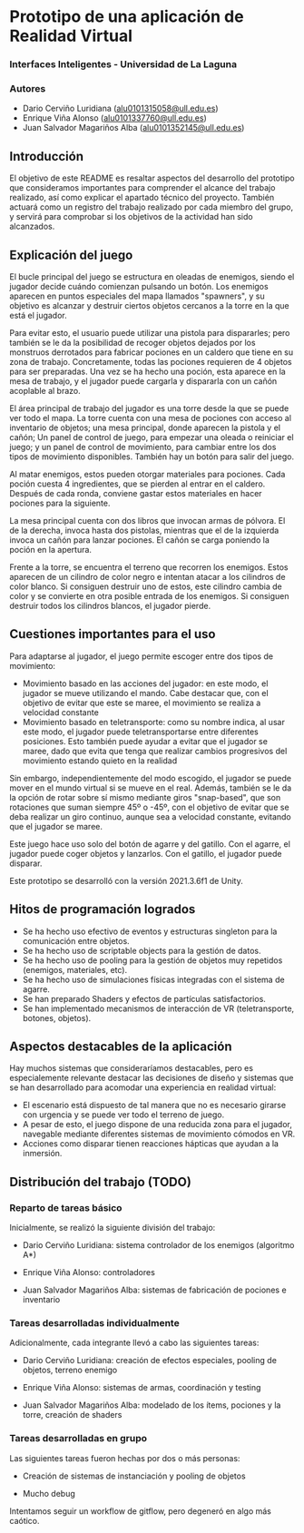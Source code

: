 # Prototipo de una aplicación de Realidad Virtual

### Interfaces Inteligentes - Universidad de La Laguna

### Autores

* Dario Cerviño Luridiana (alu0101315058@ull.edu.es)
* Enrique Viña Alonso (alu0101337760@ull.edu.es)
* Juan Salvador Magariños Alba (alu0101352145@ull.edu.es)

## Introducción

El objetivo de este README es resaltar aspectos del desarrollo del prototipo que consideramos importantes para comprender el alcance del trabajo realizado, así como explicar el apartado técnico del proyecto. También actuará como un registro del trabajo realizado por cada miembro del grupo, y servirá para comprobar si los objetivos de la actividad han sido alcanzados.

## Explicación del juego

El bucle principal del juego se estructura en oleadas de enemigos, siendo el jugador decide cuándo comienzan pulsando un botón. Los enemigos aparecen en puntos especiales del mapa llamados "spawners", y su objetivo es alcanzar y destruir ciertos objetos cercanos a la torre en la que está el jugador. 

Para evitar esto, el usuario puede utilizar una pistola para dispararles; pero también se le da la posibilidad de recoger objetos dejados por los monstruos derrotados para fabricar pociones en un caldero que tiene en su zona de trabajo. Concretamente, todas las pociones requieren de 4 objetos para ser preparadas. Una vez se ha hecho una poción, esta aparece en la mesa de trabajo, y el jugador puede cargarla y dispararla con un cañón acoplable al brazo.

El área principal de trabajo del jugador es una torre desde la que se puede ver todo el mapa. La torre cuenta con una mesa de pociones con acceso al inventario de objetos; una mesa principal, donde aparecen la pistola y el cañón; Un panel de control de juego, para empezar una oleada o reiniciar el juego; y un panel de control de movimiento, para cambiar entre los dos tipos de movimiento disponibles. También hay un botón para salir del juego.

Al matar enemigos, estos pueden otorgar materiales para pociones. Cada poción cuesta 4 ingredientes, que se pierden al entrar en el caldero. Después de cada ronda, conviene gastar estos materiales en hacer pociones para la siguiente.

La mesa principal cuenta con dos libros que invocan armas de pólvora. El de la derecha, invoca hasta dos pistolas, mientras que el de la izquierda invoca un cañón para lanzar pociones. El cañón se carga poniendo la poción en la apertura.

Frente a la torre, se encuentra el terreno que recorren los enemigos. Estos aparecen de un cilindro de color negro e intentan atacar a los cilindros de color blanco. Si consiguen destruir uno de estos, este cilindro cambia de color y se convierte en otra posible entrada de los enemigos. Si consiguen destruir todos los cilindros blancos, el jugador pierde.

## Cuestiones importantes para el uso

Para adaptarse al jugador, el juego permite escoger entre dos tipos de movimiento:

  * Movimiento basado en las acciones del jugador: en este modo, el jugador se mueve utilizando el mando. Cabe destacar que, con el objetivo de evitar que este se maree, el movimiento se realiza a velocidad constante
  * Movimiento basado en teletransporte: como su nombre indica, al usar este modo, el jugador puede teletransportarse entre diferentes posiciones. Esto también puede ayudar a evitar que el jugador se maree, dado que evita que tenga que realizar cambios progresivos del movimiento estando quieto en la realidad

Sin embargo, independientemente del modo escogido, el jugador se puede mover en el mundo virtual si se mueve en el real. Además, también se le da la opción de rotar sobre sí mismo mediante giros "snap-based", que son rotaciones que suman siempre 45º o -45º, con el objetivo de evitar que se deba realizar un giro continuo, aunque sea a velocidad constante, evitando que el jugador se maree.

Este juego hace uso solo del botón de agarre y del gatillo. Con el agarre, el jugador puede coger objetos y lanzarlos. Con el gatillo, el jugador puede disparar.

Este prototipo se desarrolló con la versión 2021.3.6f1 de Unity.

## Hitos de programación logrados

- Se ha hecho uso efectivo de eventos y estructuras singleton para la comunicación entre objetos.
- Se ha hecho uso de scriptable objects para la gestión de datos.
- Se ha hecho uso de pooling para la gestión de objetos muy repetidos (enemigos, materiales, etc).
- Se ha hecho uso de simulaciones físicas integradas con el sistema de agarre.
- Se han preparado Shaders y efectos de partículas satisfactorios.
- Se han implementado mecanismos de interacción de VR (teletransporte, botones, objetos).

## Aspectos destacables de la aplicación

Hay muchos sistemas que consideraríamos destacables, pero es especialemente relevante destacar las decisiones de diseño y sistemas que se han desarrollado para acomodar una experiencia en realidad virtual:

- El escenario está dispuesto de tal manera que no es necesario girarse con urgencia y se puede ver todo el terreno de juego.
- A pesar de esto, el juego dispone de una reducida zona para el jugador, navegable mediante diferentes sistemas de movimiento cómodos en VR.
- Acciones como disparar tienen reacciones hápticas que ayudan a la inmersión.

## Distribución del trabajo (TODO)

### Reparto de tareas básico

Inicialmente, se realizó la siguiente división del trabajo:

* Dario Cerviño Luridiana: sistema controlador de los enemigos (algoritmo A*)

* Enrique Viña Alonso: controladores

* Juan Salvador Magariños Alba: sistemas de fabricación de pociones e inventario

### Tareas desarrolladas individualmente

Adicionalmente, cada integrante llevó a cabo las siguientes tareas:

* Dario Cerviño Luridiana: creación de efectos especiales, pooling de objetos, terreno enemigo

* Enrique Viña Alonso: sistemas de armas, coordinación y testing

* Juan Salvador Magariños Alba: modelado de los ítems, pociones y la torre, creación de shaders

### Tareas desarrolladas en grupo

Las siguientes tareas fueron hechas por dos o más personas:

* Creación de sistemas de instanciación y pooling de objetos

* Mucho debug


Intentamos seguir un workflow de gitflow, pero degeneró en algo más caótico.
